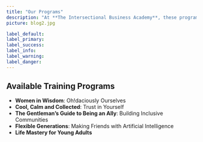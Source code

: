 ```yaml
---
title: "Our Programs"
description: "At **The Intersectional Business Academy**, these programs are for anyone who values growth, balance, and walking forward with confidence, clarity, and community support."
picture: blog2.jpg

label_default: 
label_primary: 
label_success: 
label_info: 
label_warning: 
label_danger: 
---
```


## Available Training Programs

* **Women in Wisdom**: Oh!daciously Ourselves
* **Cool, Calm and Collected**: Trust in Yourself
* **The Gentleman’s Guide to Being an Ally**: Building Inclusive Communities
* **Flexible Generations**: Making Friends with Artificial Intelligence 
* **Life Mastery for Young Adults**
